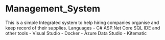 # Management_System
This is a simple Integrated system to help hiring companies organise and keep record of their supplies.  Languages - C# ASP.Net Core SQL  IDE and other tools - Visual Studio - Docker - Azure Data Studio - Kitematic
